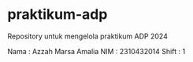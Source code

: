 # praktikum-adp
Repository untuk mengelola praktikum ADP 2024

Nama  : Azzah Marsa Amalia
NIM   : 2310432014
Shift : 1
